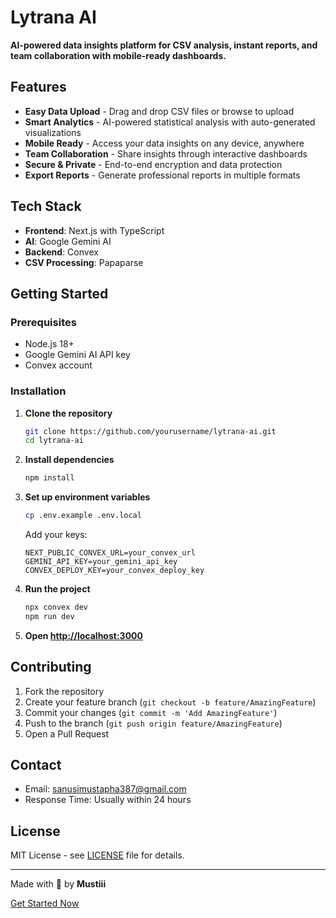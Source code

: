 # Lytrana AI

**AI-powered data insights platform for CSV analysis, instant reports, and team collaboration with mobile-ready dashboards.**

## Features

- **Easy Data Upload** - Drag and drop CSV files or browse to upload
- **Smart Analytics** - AI-powered statistical analysis with auto-generated visualizations
- **Mobile Ready** - Access your data insights on any device, anywhere
- **Team Collaboration** - Share insights through interactive dashboards
- **Secure & Private** - End-to-end encryption and data protection
- **Export Reports** - Generate professional reports in multiple formats

## Tech Stack

- **Frontend**: Next.js with TypeScript
- **AI**: Google Gemini AI
- **Backend**: Convex
- **CSV Processing**: Papaparse

## Getting Started

### Prerequisites
- Node.js 18+
- Google Gemini AI API key
- Convex account

### Installation

1. **Clone the repository**
   ```bash
   git clone https://github.com/yourusername/lytrana-ai.git
   cd lytrana-ai
   ```

2. **Install dependencies**
   ```bash
   npm install
   ```

3. **Set up environment variables**
   ```bash
   cp .env.example .env.local
   ```
   
   Add your keys:
   ```env
   NEXT_PUBLIC_CONVEX_URL=your_convex_url
   GEMINI_API_KEY=your_gemini_api_key
   CONVEX_DEPLOY_KEY=your_convex_deploy_key
   ```

4. **Run the project**
   ```bash
   npx convex dev
   npm run dev
   ```

5. **Open [http://localhost:3000](http://localhost:3000)**

## Contributing

1. Fork the repository
2. Create your feature branch (`git checkout -b feature/AmazingFeature`)
3. Commit your changes (`git commit -m 'Add AmazingFeature'`)
4. Push to the branch (`git push origin feature/AmazingFeature`)
5. Open a Pull Request

## Contact

- Email: [sanusimustapha387@gmail.com](mailto:sanusimustapha387@gmail.com)
- Response Time: Usually within 24 hours

## License

MIT License - see [LICENSE](LICENSE) file for details.

---

Made with 💜 by **Mustiii**

[Get Started Now](your-app-url)
